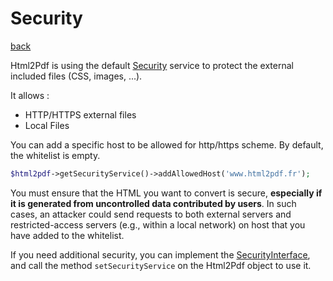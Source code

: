 # Security

[back](./README.md)

Html2Pdf is using the default [Security](../src/Security/Security.php) service to protect the external included files (CSS, images, ...).

It allows : 

 * HTTP/HTTPS external files
 * Local Files

You can add a specific host to be allowed for http/https scheme. By default, the whitelist is empty.

```php
$html2pdf->getSecurityService()->addAllowedHost('www.html2pdf.fr');
```

You must ensure that the HTML you want to convert is secure, **especially if it is generated from uncontrolled data contributed by users**.
In such cases, an attacker could send requests to both external servers and restricted-access servers (e.g., within a local network) on host that you have added to the whitelist.

If you need additional security, you can implement the [SecurityInterface](../src/Security/SecurityInterface.php),
and call the method `setSecurityService` on the Html2Pdf object to use it.
